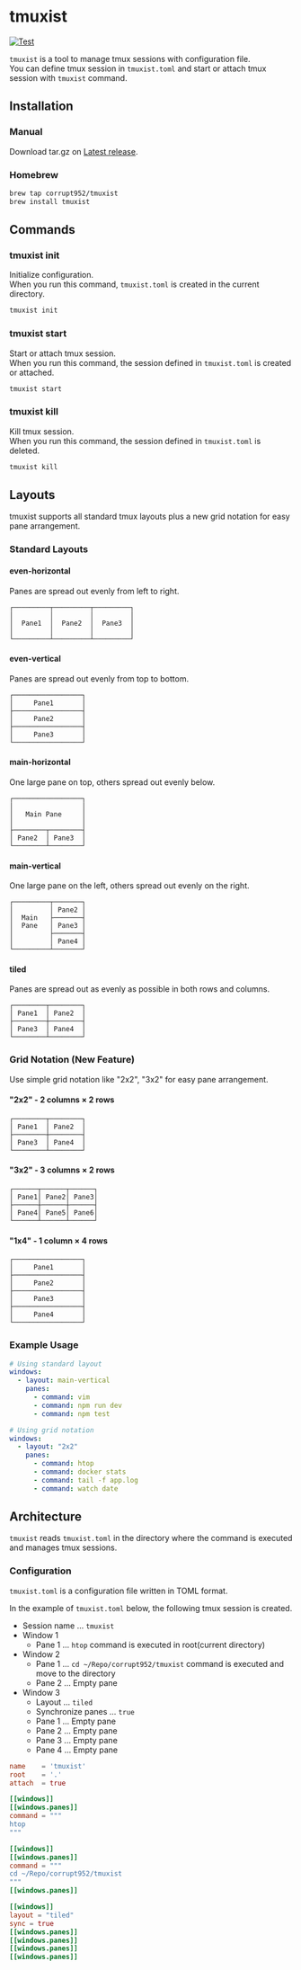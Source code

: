 # tmuxist

[![Test](https://github.com/corrupt952/tmuxist/actions/workflows/test.yaml/badge.svg)](https://github.com/corrupt952/tmuxist/actions/workflows/test.yaml)

`tmuxist` is a tool to manage tmux sessions with configuration file.  
You can define tmux session in `tmuxist.toml` and start or attach tmux session with `tmuxist` command.

## Installation

### Manual

Download tar.gz on [Latest release](https://github.com/corrupt952/tmuxist/releases/latest).

### Homebrew

```sh
brew tap corrupt952/tmuxist
brew install tmuxist
```

## Commands

### tmuxist init

Initialize configuration.  
When you run this command, `tmuxist.toml` is created in the current directory.

```sh
tmuxist init
```

### tmuxist start

Start or attach tmux session.  
When you run this command, the session defined in `tmuxist.toml` is created or attached.

```sh
tmuxist start
```

### tmuxist kill

Kill tmux session.  
When you run this command, the session defined in `tmuxist.toml` is deleted.

```sh
tmuxist kill
```

## Layouts

tmuxist supports all standard tmux layouts plus a new grid notation for easy pane arrangement.

### Standard Layouts

#### even-horizontal
Panes are spread out evenly from left to right.
```
┌─────────┬─────────┬─────────┐
│         │         │         │
│  Pane1  │  Pane2  │  Pane3  │
│         │         │         │
└─────────┴─────────┴─────────┘
```

#### even-vertical
Panes are spread out evenly from top to bottom.
```
┌─────────────────┐
│     Pane1       │
├─────────────────┤
│     Pane2       │
├─────────────────┤
│     Pane3       │
└─────────────────┘
```

#### main-horizontal
One large pane on top, others spread out evenly below.
```
┌─────────────────┐
│                 │
│   Main Pane     │
│                 │
├────────┬────────┤
│ Pane2  │ Pane3  │
└────────┴────────┘
```

#### main-vertical
One large pane on the left, others spread out evenly on the right.
```
┌─────────┬───────┐
│         │ Pane2 │
│  Main   ├───────┤
│  Pane   │ Pane3 │
│         ├───────┤
│         │ Pane4 │
└─────────┴───────┘
```

#### tiled
Panes are spread out as evenly as possible in both rows and columns.
```
┌────────┬────────┐
│ Pane1  │ Pane2  │
├────────┼────────┤
│ Pane3  │ Pane4  │
└────────┴────────┘
```

### Grid Notation (New Feature)

Use simple grid notation like "2x2", "3x2" for easy pane arrangement.

#### "2x2" - 2 columns × 2 rows
```
┌────────┬────────┐
│ Pane1  │ Pane2  │
├────────┼────────┤
│ Pane3  │ Pane4  │
└────────┴────────┘
```

#### "3x2" - 3 columns × 2 rows
```
┌──────┬──────┬──────┐
│ Pane1│ Pane2│ Pane3│
├──────┼──────┼──────┤
│ Pane4│ Pane5│ Pane6│
└──────┴──────┴──────┘
```

#### "1x4" - 1 column × 4 rows
```
┌─────────────────┐
│     Pane1       │
├─────────────────┤
│     Pane2       │
├─────────────────┤
│     Pane3       │
├─────────────────┤
│     Pane4       │
└─────────────────┘
```

### Example Usage

```yaml
# Using standard layout
windows:
  - layout: main-vertical
    panes:
      - command: vim
      - command: npm run dev
      - command: npm test

# Using grid notation
windows:
  - layout: "2x2"
    panes:
      - command: htop
      - command: docker stats
      - command: tail -f app.log
      - command: watch date
```

## Architecture

`tmuxist` reads `tmuxist.toml` in the directory where the command is executed and manages tmux sessions.  

### Configuration

`tmuxist.toml` is a configuration file written in TOML format.

In the example of `tmuxist.toml` below, the following tmux session is created.

- Session name ... `tmuxist`
- Window 1
    - Pane 1 ... `htop` command is executed in root(current directory)
- Window 2
    - Pane 1 ... `cd ~/Repo/corrupt952/tmuxist` command is executed and move to the directory
    - Pane 2 ... Empty pane
- Window 3
    - Layout ... `tiled`
    - Synchronize panes ... `true`
    - Pane 1 ... Empty pane
    - Pane 2 ... Empty pane
    - Pane 3 ... Empty pane
    - Pane 4 ... Empty pane

```toml
name    = 'tmuxist'
root    = '.'
attach  = true

[[windows]]
[[windows.panes]]
command = """
htop
"""

[[windows]]
[[windows.panes]]
command = """
cd ~/Repo/corrupt952/tmuxist
"""
[[windows.panes]]

[[windows]]
layout = "tiled"
sync = true
[[windows.panes]]
[[windows.panes]]
[[windows.panes]]
[[windows.panes]]
```
